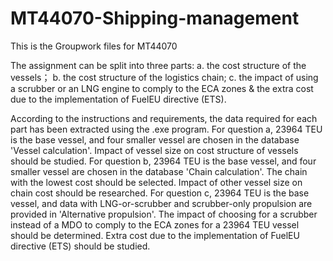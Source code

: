 # MT44070-Shipping-management
This is the Groupwork files for MT44070

The assignment can be split into three parts:
a. the cost structure of the vessels；
b. the cost structure of the logistics chain;
c. the impact of using a scrubber or an LNG engine to comply to the ECA zones & the extra cost due to the implementation of FuelEU directive (ETS).

According to the instructions and requirements, the data required for each part has been extracted using the .exe program.
For question a, 23964 TEU is the base vessel, and four smaller vessel are chosen in the database 'Vessel calculation'. Impact of vessel size on cost structure of vessels should be studied.
For question b, 23964 TEU is the base vessel, and four smaller vessel are chosen in the database 'Chain calculation'. The chain with the lowest cost should be selected. Impact of other vessel size on chain cost should be researched.
For question c, 23964 TEU is the base vessel, and data with LNG-or-scrubber and scrubber-only propulsion are provided in 'Alternative propulsion'. The impact of choosing for a scrubber instead of a MDO to comply to the ECA zones for a 23964 TEU vessel should be determined. Extra cost due to the implementation of FuelEU directive (ETS) should be studied.
